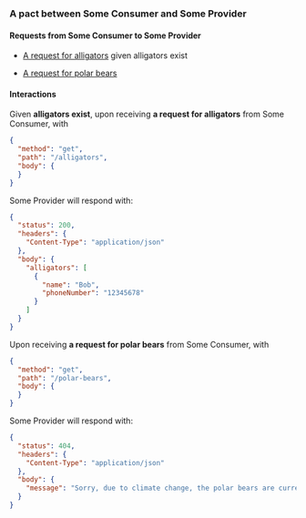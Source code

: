 ### A pact between Some Consumer and Some Provider

#### Requests from Some Consumer to Some Provider

* [A request for alligators](#a_request_for_alligators_given_alligators_exist) given alligators exist

* [A request for polar bears](#a_request_for_polar_bears)

#### Interactions

<a name="a_request_for_alligators_given_alligators_exist"></a>
Given **alligators exist**, upon receiving **a request for alligators** from Some Consumer, with
```json
{
  "method": "get",
  "path": "/alligators",
  "body": {
  }
}
```
Some Provider will respond with:
```json
{
  "status": 200,
  "headers": {
    "Content-Type": "application/json"
  },
  "body": {
    "alligators": [
      {
        "name": "Bob",
        "phoneNumber": "12345678"
      }
    ]
  }
}
```
<a name="a_request_for_polar_bears"></a>
Upon receiving **a request for polar bears** from Some Consumer, with
```json
{
  "method": "get",
  "path": "/polar-bears",
  "body": {
  }
}
```
Some Provider will respond with:
```json
{
  "status": 404,
  "headers": {
    "Content-Type": "application/json"
  },
  "body": {
    "message": "Sorry, due to climate change, the polar bears are currently unavailable."
  }
}
```
